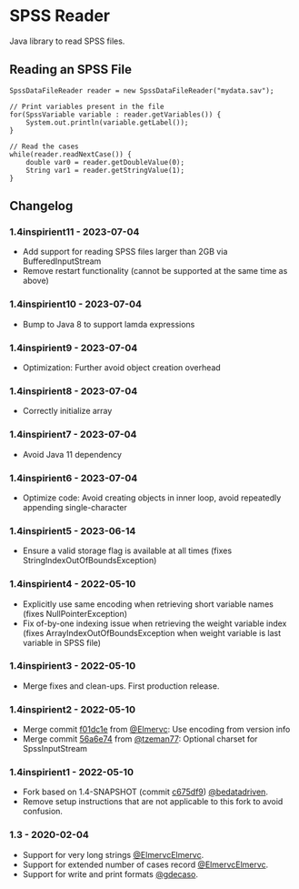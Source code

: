 # SPSS Reader

Java library to read SPSS files.

## Reading an SPSS File
 
    SpssDataFileReader reader = new SpssDataFileReader("mydata.sav");
    
    // Print variables present in the file
    for(SpssVariable variable : reader.getVariables()) {
        System.out.println(variable.getLabel());
    }
    
    // Read the cases
    while(reader.readNextCase()) {
        double var0 = reader.getDoubleValue(0);
        String var1 = reader.getStringValue(1);
    }
    
## Changelog

### 1.4inspirient11 - 2023-07-04

- Add support for reading SPSS files larger than 2GB via BufferedInputStream
- Remove restart functionality (cannot be supported at the same time as above)

### 1.4inspirient10 - 2023-07-04

- Bump to Java 8 to support lamda expressions

### 1.4inspirient9 - 2023-07-04

- Optimization: Further avoid object creation overhead

### 1.4inspirient8 - 2023-07-04

- Correctly initialize array

### 1.4inspirient7 - 2023-07-04

- Avoid Java 11 dependency

### 1.4inspirient6 - 2023-07-04

- Optimize code: Avoid creating objects in inner loop, avoid repeatedly appending single-character

### 1.4inspirient5 - 2023-06-14

- Ensure a valid storage flag is available at all times (fixes StringIndexOutOfBoundsException)

### 1.4inspirient4 - 2022-05-10

- Explicitly use same encoding when retrieving short variable names (fixes NullPointerException)
- Fix of-by-one indexing issue when retrieving the weight variable index (fixes ArrayIndexOutOfBoundsException when weight variable is last variable in SPSS file)

### 1.4inspirient3 - 2022-05-10

- Merge fixes and clean-ups. First production release.

### 1.4inspirient2 - 2022-05-10

- Merge commit [f01dc1e](https://github.com/Elmervc/spss-reader/commit/f01dc1ec34f4f16d26e0eed4ebaa5a2ee3048843) from [@Elmervc](https://github.com/Elmervc): Use encoding from version info
- Merge commit [56a6e74](https://github.com/tzeman77/spss-reader/commit/56a6e74de1cd61998826e1fb943231661927c219) from [@tzeman77](https://github.com/tzeman77): Optional charset for SpssInputStream

### 1.4inspirient1 - 2022-05-10

- Fork based on 1.4-SNAPSHOT (commit [c675df9](https://github.com/bedatadriven/spss-reader/commit/c675df9a93b2bc02013cac02607fcf76804e5ea3)) [@bedatadriven](https://github.com/bedatadriven/spss-reader).
- Remove setup instructions that are not applicable to this fork to avoid confusion.

### 1.3 - 2020-02-04

- Support for very long strings [@ElmervcElmervc](https://github.com/Elmervc).
- Support for extended number of cases record [@ElmervcElmervc](https://github.com/Elmervc).
- Support for write and print formats [@gdecaso](https://github.com/gdecaso).


